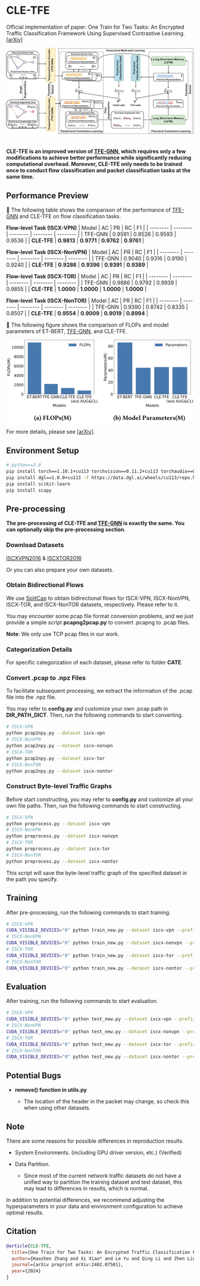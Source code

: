 # CLE-TFE


Official implementation of paper: One Train for Two Tasks: An Encrypted Traffic Classification Framework Using Supervised Contrastive Learning. [[arXiv](https://arxiv.org/abs/2402.07501)]

![Method](./figures/CLE-TFE.png)


**CLE-TFE is an improved version of [TFE-GNN](https://github.com/ViktorAxelsen/TFE-GNN), which requires only a few modifications to achieve better performance while significantly reducing computational overhead. Moreover, CLE-TFE only needs to be trained once to conduct flow classification and packet classification tasks at the same time.**

## Performance Preview

🚀 The following table shows the comparison of the performance of [TFE-GNN](https://github.com/ViktorAxelsen/TFE-GNN) and CLE-TFE on flow classification tasks. 

**Flow-level Task (ISCX-VPN)**
| Model | AC | PR | RC | F1 |
| -------- | -------- | -------- | -------- | -------- |
| TFE-GNN | 0.9591 | 0.9526 | 0.9593 | 0.9536 |
| **CLE-TFE** | **0.9813** | **0.9771** | **0.9762** | **0.9761** |

**Flow-level Task (ISCX-NonVPN)**
| Model | AC | PR | RC | F1 |
| -------- | -------- | -------- | -------- | -------- |
| TFE-GNN | 0.9040 | 0.9316 | 0.9190 | 0.9240 |
| **CLE-TFE** | **0.9286** | **0.9396** | **0.9391** | **0.9389** |

**Flow-level Task (ISCX-TOR)**
| Model | AC | PR | RC | F1 |
| -------- | -------- | -------- | -------- | -------- |
| TFE-GNN | 0.9886 | 0.9792 | 0.9939 | 0.9855 |
| **CLE-TFE** | **1.0000** | **1.0000** | **1.0000** | **1.0000** |

**Flow-level Task (ISCX-NonTOR)**
| Model | AC | PR | RC | F1 |
| -------- | -------- | -------- | -------- | -------- |
| TFE-GNN | 0.9390 | 0.8742 | 0.8335 | 0.8507 |
| **CLE-TFE** | **0.9554** | **0.9009** | **0.9019** | **0.8994** |

🚀 The following figure shows the comparison of FLOPs and model parameters of ET-BERT, [TFE-GNN](https://github.com/ViktorAxelsen/TFE-GNN), and CLE-TFE.


![FLOPS](./figures/FLOPS.png)

For more details, please see [[arXiv](https://arxiv.org/abs/2402.07501)].



## Environment Setup

```bash
# python==3.8
pip install torch==1.10.1+cu113 torchvision==0.11.2+cu113 torchaudio==0.10.1 -f https://download.pytorch.org/whl/cu113/torch_stable.html
pip install dgl==1.0.0+cu113 -f https://data.dgl.ai/wheels/cu113/repo.html
pip install scikit-learn
pip install scapy
```


## Pre-processing

**The pre-processing of CLE-TFE and [TFE-GNN](https://github.com/ViktorAxelsen/TFE-GNN) is exactly the same. You can optionally skip the pre-processing section**.

### Download Datasets

[ISCXVPN2016](https://www.unb.ca/cic/datasets/vpn.html) & [ISCXTOR2016](https://www.unb.ca/cic/datasets/tor.html)


Or you can also prepare your own datasets.


### Obtain Bidirectional Flows


We use [SplitCap](https://www.netresec.com/?page=SplitCap) to obtain bidirectional flows for ISCX-VPN, ISCX-NonVPN, ISCX-TOR, and ISCX-NonTOR datasets, respectively. Please refer to it.

You may encounter some pcap file format conversion problems, and we just provide a simple script **pcapng2pcap.py** to convert .pcapng to .pcap files.


**Note**: We only use TCP pcap files in our work.


### Categorization Details

For specific categorization of each dataset, please refer to folder **CATE**.




### Convert .pcap to .npz Files

To facilitate subsequent processing, we extract the information of the .pcap file into the .npz file. 

You may refer to **config.py** and customize your own .pcap path in **DIR_PATH_DICT**. Then, run the following commands to start converting. 

```bash
# ISCX-VPN
python pcap2npy.py --dataset iscx-vpn
# ISCX-NonVPN
python pcap2npy.py --dataset iscx-nonvpn
# ISCX-TOR
python pcap2npy.py --dataset iscx-tor
# ISCX-NonTOR
python pcap2npy.py --dataset iscx-nontor
```


### Construct Byte-level Traffic Graphs

Before start constructing, you may refer to **config.py** and customize all your own file paths. Then, run the following commands to start constructing.

```bash
# ISCX-VPN
python preprocess.py --dataset iscx-vpn
# ISCX-NonVPN
python preprocess.py --dataset iscx-nonvpn
# ISCX-TOR
python preprocess.py --dataset iscx-tor
# ISCX-NonTOR
python preprocess.py --dataset iscx-nontor
```

This script will save the byte-level traffic graph of the specified dataset in the path you specify.


## Training

After pre-processing, run the following commands to start training.

```bash
# ISCX-VPN
CUDA_VISIBLE_DEVICES="0" python train_new.py --dataset iscx-vpn --prefix exp_train --coe 0.5 --coe_graph 1.0 --seq_aug_ratio 0.6 --drop_edge_ratio 0.05 --drop_node_ratio 0.1 --K 15 --hp_ratio 0.5 --tau 0.07 --gtau 0.07
# ISCX-NonVPN
CUDA_VISIBLE_DEVICES="0" python train_new.py --dataset iscx-nonvpn --prefix exp_train --coe 0.8 --coe_graph 0.4 --seq_aug_ratio 0.6 --drop_edge_ratio 0.05 --drop_node_ratio 0.1 --K 15 --hp_ratio 0.5 --tau 0.07 --gtau 0.07
# ISCX-TOR
CUDA_VISIBLE_DEVICES="0" python train_new.py --dataset iscx-tor --prefix exp_train --coe 1.0 --coe_graph 0.4 --seq_aug_ratio 0.6 --drop_edge_ratio 0.05 --drop_node_ratio 0.1 --K 15 --hp_ratio 0.5 --tau 0.07 --gtau 0.07
# ISCX-NonTOR
CUDA_VISIBLE_DEVICES="0" python train_new.py --dataset iscx-nontor --prefix exp_train --coe 1.0 --coe_graph 0.6 --seq_aug_ratio 0.6 --drop_edge_ratio 0.05 --drop_node_ratio 0.1 --K 15 --hp_ratio 0.5 --tau 0.07 --gtau 0.07
```


## Evaluation

After training, run the following commands to start evaluation.

```bash
# ISCX-VPN
CUDA_VISIBLE_DEVICES="0" python test_new.py --dataset iscx-vpn --prefix exp_train
# ISCX-NonVPN
CUDA_VISIBLE_DEVICES="0" python test_new.py --dataset iscx-nonvpn --prefix exp_train
# ISCX-TOR
CUDA_VISIBLE_DEVICES="0" python test_new.py --dataset iscx-tor --prefix exp_train
# ISCX-NonTOR
CUDA_VISIBLE_DEVICES="0" python test_new.py --dataset iscx-nontor --prefix exp_train
```


## Potential Bugs

- **remove() function in utils.py**

  + The location of the header in the packet may change, so check this when using other datasets.





## Note

There are some reasons for possible differences in reproduction results.

- System Environments. (including GPU driver version, etc.) (Verified)

- Data Partition.

  + Since most of the current network traffic datasets do not have a unified way to partition the training dataset and test dataset, this may lead to differences in results, which is normal.

In addition to potential differences, we recommend adjusting the hyperparameters in your data and environment configuration to achieve optimal results. 


## Citation

```bibtex
@article{CLE-TFE,
  title={One Train for Two Tasks: An Encrypted Traffic Classification Framework Using Supervised Contrastive Learning},
  author={Haozhen Zhang and Xi Xiao* and Le Yu and Qing Li and Zhen Ling and Ye Zhang},
  journal={arXiv preprint arXiv:2402.07501},
  year={2024}
}
```
